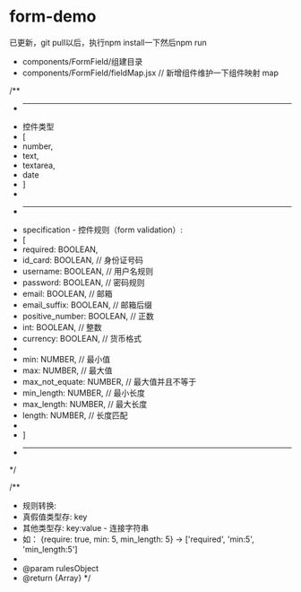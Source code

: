 # form-demo

已更新，git pull以后，执行npm install一下然后npm run

- components/FormField/组建目录
- components/FormField/fieldMap.jsx  // 新增组件维护一下组件映射 map



/**
 * ------------------------------------------------
 * 控件类型
 * [
 *    number,
 *    text,
 *    textarea,
 *    date
 * ]
 *
 * ------------------------------------------------
 * specification - 控件规则（form validation）:
 * [
 *    required: BOOLEAN,
 *    id_card: BOOLEAN,         // 身份证号码
 *    username: BOOLEAN,        // 用户名规则
 *    password: BOOLEAN,        // 密码规则
 *    email: BOOLEAN,           // 邮箱
 *    email_suffix: BOOLEAN,    // 邮箱后缀
 *    positive_number: BOOLEAN, // 正数
 *    int: BOOLEAN,             // 整数
 *    currency: BOOLEAN,        // 货币格式
 *
 *    min: NUMBER,              // 最小值
 *    max: NUMBER,              // 最大值
 *    max_not_equate: NUMBER,   // 最大值并且不等于
 *    min_length: NUMBER,       // 最小长度
 *    max_length: NUMBER,       // 最大长度
 *    length: NUMBER,           // 长度匹配
 *
 * ]
 * ------------------------------------------------
 */

/**
 * 规则转换:
 *    真假值类型存: key
 *    其他类型存: key:value - 连接字符串
 *    如： {require: true, min: 5, min_length: 5} -> ['required', 'min:5', 'min_length:5']
 *
 * @param rulesObject
 * @return {Array}
 */